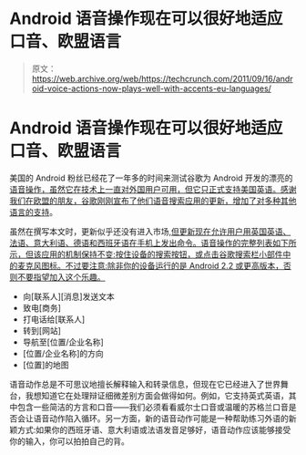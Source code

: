 # Android 语音操作现在可以很好地适应口音、欧盟语言 

> 原文：<https://web.archive.org/web/https://techcrunch.com/2011/09/16/android-voice-actions-now-plays-well-with-accents-eu-languages/>

# Android 语音操作现在可以很好地适应口音、欧盟语言

美国的 Android 粉丝已经花了一年多的时间来测试谷歌为 Android 开发的漂亮的[语音操作，虽然它在技术上一直对外国用户可用，但它只正式支持美国英语。感谢我们在欧盟的朋友，谷歌刚刚宣布了他们语音搜索应用的更新，增加了对多种其他语言的支持](https://web.archive.org/web/20230204101318/https://techcrunch.com/2010/08/12/google-voice-actions/)。

虽然在撰写本文时，更新似乎还没有进入市场[,但更新现在允许用户用英国英语、法语、意大利语、德语和西班牙语在手机上发出命令。语音操作的完整列表如下所示，但该应用的机制保持不变:按住设备的搜索按钮，或点击谷歌搜索栏小部件中的麦克风图标。不过要注意:除非你的设备运行的是 Android 2.2 或更高版本，否则不要指望加入这个乐趣。](https://web.archive.org/web/20230204101318/https://market.android.com/details?id=com.google.android.voicesearch)

*   向[联系人][消息]发送文本
*   致电[商务]
*   打电话给[联系人]
*   转到[网站]
*   导航至[位置/企业名称]
*   [位置/企业名称]的方向
*   [位置]的地图

语音动作总是不可思议地擅长解释输入和转录信息，但现在它已经进入了世界舞台，我想知道它在处理辩证细微差别方面会做得如何。例如，它支持英式英语，其中包含一些简洁的方言和口音——我们必须看看威尔士口音或温暖的苏格兰口音是否会让语音动作陷入循环。另一方面，新的语音动作可能是一种帮助练习外语的新颖方式:如果你的西班牙语、意大利语或法语发音足够好，语音动作应该能够接受你的输入，你可以拍拍自己的背。